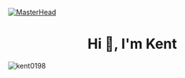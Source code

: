 [![MasterHead](https://firebasestorage.googleapis.com/v0/b/flexi-coding.appspot.com/o/dempgi7-520f8d5f-63d4-4453-8822-dbc149ae27f8.gif?alt=media&token=91c0c7b2-93c3-4029-b011-1a8703c5730d)](https://github.com/kent0198)
<h1 align="center">Hi 👋, I'm Kent</h1>
<p><img align="center" src="https://github-readme-streak-stats.herokuapp.com/?user=kent0198&" alt="kent0198" /></p>


